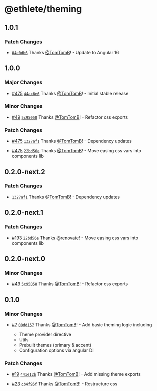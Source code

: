 # @ethlete/theming

## 1.0.1

### Patch Changes

- [`04e0db6`](https://github.com/ethlete-io/ethdk/commit/04e0db6c0007d58705f88605f3f8ed2d0ad05ce3) Thanks [@TomTomB](https://github.com/TomTomB)! - Update to Angular 16

## 1.0.0

### Major Changes

- [#475](https://github.com/ethlete-io/ethdk/pull/475) [`44ac6e6`](https://github.com/ethlete-io/ethdk/commit/44ac6e621c9b2c2e02b45f7abc2c1b3111604d56) Thanks [@TomTomB](https://github.com/TomTomB)! - Initial stable release

### Minor Changes

- [#49](https://github.com/ethlete-io/ethdk/pull/49) [`5c95058`](https://github.com/ethlete-io/ethdk/commit/5c9505837ee3e5f2457169591acd01c79eade565) Thanks [@TomTomB](https://github.com/TomTomB)! - Refactor css exports

### Patch Changes

- [#475](https://github.com/ethlete-io/ethdk/pull/475) [`1327af1`](https://github.com/ethlete-io/ethdk/commit/1327af13c721f8fe26d53bd12abd17e93d62bee5) Thanks [@TomTomB](https://github.com/TomTomB)! - Dependency updates

- [#475](https://github.com/ethlete-io/ethdk/pull/475) [`22bd56e`](https://github.com/ethlete-io/ethdk/commit/22bd56ef42d5ce6f03caaba0e8e570b4d8bcff9d) Thanks [@TomTomB](https://github.com/TomTomB)! - Move easing css vars into components lib

## 0.2.0-next.2

### Patch Changes

- [`1327af1`](https://github.com/ethlete-io/ethdk/commit/1327af13c721f8fe26d53bd12abd17e93d62bee5) Thanks [@TomTomB](https://github.com/TomTomB)! - Dependency updates

## 0.2.0-next.1

### Patch Changes

- [#193](https://github.com/ethlete-io/ethdk/pull/193) [`22bd56e`](https://github.com/ethlete-io/ethdk/commit/22bd56ef42d5ce6f03caaba0e8e570b4d8bcff9d) Thanks [@renovate](https://github.com/apps/renovate)! - Move easing css vars into components lib

## 0.2.0-next.0

### Minor Changes

- [#49](https://github.com/ethlete-io/ethdk/pull/49) [`5c95058`](https://github.com/ethlete-io/ethdk/commit/5c9505837ee3e5f2457169591acd01c79eade565) Thanks [@TomTomB](https://github.com/TomTomB)! - Refactor css exports

## 0.1.0

### Minor Changes

- [#7](https://github.com/ethlete-io/ethdk/pull/7) [`08dd157`](https://github.com/ethlete-io/ethdk/commit/08dd15797b1254496eed128d9a54e5676597889d) Thanks [@TomTomB](https://github.com/TomTomB)! - Add basic theming logic including

  - Theme provider directive
  - Utils
  - Prebuilt themes (primary & accent)
  - Configuration options via angular DI

### Patch Changes

- [#19](https://github.com/ethlete-io/ethdk/pull/19) [`441e12b`](https://github.com/ethlete-io/ethdk/commit/441e12bc02f8bc819f81cb0e150277843459f039) Thanks [@TomTomB](https://github.com/TomTomB)! - Add missing theme exports

- [#23](https://github.com/ethlete-io/ethdk/pull/23) [`cb4f96f`](https://github.com/ethlete-io/ethdk/commit/cb4f96f732c31ea6511ee5398d094474d8023244) Thanks [@TomTomB](https://github.com/TomTomB)! - Restructure css
